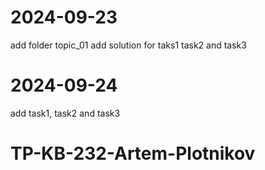 # 2024-09-23
add folder topic_01
add solution for taks1 task2 and task3

# 2024-09-24
add task1, task2 and task3


# TP-KB-232-Artem-Plotnikov

